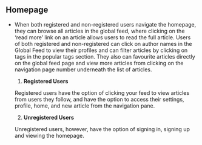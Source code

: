 ## Homepage

- When both registered and non-registered users navigate the homepage, they can browse all articles in the global feed, where clicking on the ‘read more’ link on an article allows users to read the full article. Users of both registered and non-registered can click on author names in the Global Feed to view their profiles and can filter articles by clicking on tags in the popular tags section. They also can favourite articles directly on the global feed page and view more articles from clicking on the navigation page number underneath the list of articles. 
  
  1.	**Registered Users**
  
  Registered users have the option of clicking your feed to view articles from users they follow, and have the option to access their settings, profile, home, and new article from the navigation pane.
  
  2.	**Unregistered Users**
  
  Unregistered users, however, have the option of signing in, signing up and viewing the homepage.

